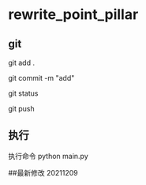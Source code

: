 # rewrite_point_pillar
## git
git add .

git commit -m "add"

git status
 
git push

## 执行
执行命令 python main.py

##最新修改
20211209
